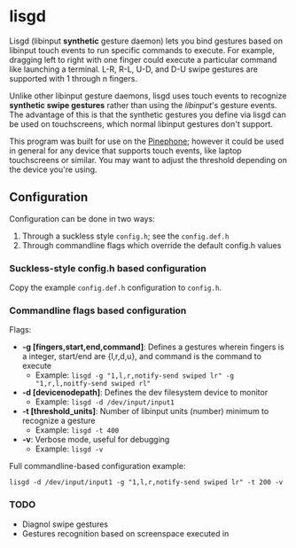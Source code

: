 # lisgd

Lisgd (libinput **synthetic** gesture daemon) lets you bind gestures based on
libinput touch events to run specific commands to execute. For example,
dragging left to right with one finger could execute a particular command
like launching a terminal. L-R, R-L, U-D, and D-U swipe gestures are
supported with 1 through n fingers.

Unlike other libinput gesture daemons, lisgd uses touch events to
recognize **synthetic swipe gestures** rather than using the *libinput*'s
gesture events. The advantage of this is that the synthetic gestures
you define via lisgd can be used on touchscreens, which normal libinput
gestures don't support.

This program was built for use on the [Pinephone](https://www.pine64.org/pinephone/);
however it could be used in general for any device that supports touch events,
like laptop touchscreens or similar. You may want to adjust the threshold
depending on the device you're using.

## Configuration
Configuration can be done in two ways:

1. Through a suckless style `config.h`; see the `config.def.h`
2. Through commandline flags which override the default config.h values

### Suckless-style config.h based configuration
Copy the example `config.def.h` configuration to `config.h`.

### Commandline flags based configuration
Flags:

- **-g [fingers,start,end,command]**: Defines a gestures wherein fingers is a integer, start/end are {l,r,d,u}, and command is the command to execute
  - Example: `lisgd -g "1,l,r,notify-send swiped lr" -g "1,r,l,noitfy-send swiped rl"`
- **-d [devicenodepath]**: Defines the dev filesystem device to monitor
  - Example: `lisgd -d /dev/input/input1`
- **-t [threshold_units]**: Number of libinput units (number) minimum to recognize a gesture
  - Example: `lisgd -t 400`
- **-v**: Verbose mode, useful for debugging
  - Example: `lisgd -v`

Full commandline-based configuration example:

```
lisgd -d /dev/input/input1 -g "1,l,r,notify-send swiped lr" -t 200 -v
```

### TODO
- Diagnol swipe gestures
- Gestures recognition based on screenspace executed in
